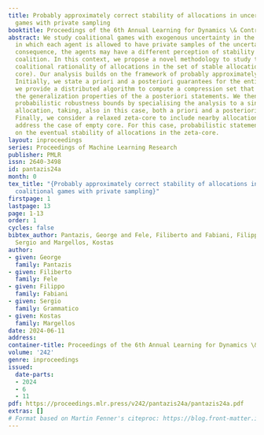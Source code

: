 ```yaml
---
title: Probably approximately correct stability of allocations in uncertain coalitional
  games with private sampling
booktitle: Proceedings of the 6th Annual Learning for Dynamics \& Control Conference
abstract: We study coalitional games with exogenous uncertainty in the coalition value,
  in which each agent is allowed to have private samples of the uncertainty. As a
  consequence, the agents may have a different perception of stability of the grand
  coalition. In this context, we propose a novel methodology to study the out-of-sample
  coalitional rationality of allocations in the set of stable allocations (i.e., the
  core). Our analysis builds on the framework of probably approximately correct learning.
  Initially, we state a priori and a posteriori guarantees for the entire core. Furthermore,
  we provide a distributed algorithm to compute a compression set that determines
  the generalization properties of the a posteriori statements. We then refine our
  probabilistic robustness bounds by specialising the analysis to a single payoff
  allocation, taking, also in this case, both a priori and a posteriori approaches.
  Finally, we consider a relaxed zeta-core to include nearby allocations and also
  address the case of empty core. For this case, probabilistic statements are given
  on the eventual stability of allocations in the zeta-core.
layout: inproceedings
series: Proceedings of Machine Learning Research
publisher: PMLR
issn: 2640-3498
id: pantazis24a
month: 0
tex_title: "{Probably approximately correct stability of allocations in uncertain
  coalitional games with private sampling}"
firstpage: 1
lastpage: 13
page: 1-13
order: 1
cycles: false
bibtex_author: Pantazis, George and Fele, Filiberto and Fabiani, Filippo and Grammatico,
  Sergio and Margellos, Kostas
author:
- given: George
  family: Pantazis
- given: Filiberto
  family: Fele
- given: Filippo
  family: Fabiani
- given: Sergio
  family: Grammatico
- given: Kostas
  family: Margellos
date: 2024-06-11
address:
container-title: Proceedings of the 6th Annual Learning for Dynamics \& Control Conference
volume: '242'
genre: inproceedings
issued:
  date-parts:
  - 2024
  - 6
  - 11
pdf: https://proceedings.mlr.press/v242/pantazis24a/pantazis24a.pdf
extras: []
# Format based on Martin Fenner's citeproc: https://blog.front-matter.io/posts/citeproc-yaml-for-bibliographies/
---
```

